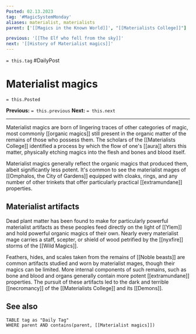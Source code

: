 ```yaml
---
Posted: 02.13.2023
tag: '#MagicSystemMonday'
aliases: materialist, materialists
parent: ['[[Magics in the Known World]]', "[[Materialists College]]"]

previous: '[[The Elf who fell from the sky]]'
next: '[[History of Materialist magics]]'
---
```

`= this.tag` #DailyPost
# Materialist magics
`= this.Posted`

**Previous:** `= this.previous`
**Next:** `= this.next`

---

Materialist magics are born of lingering traces of other categories of magic, most commonly [[organic magics]] still present in the organic matter of the remains of those who possess them. The scholars of the [[Materialists College]] identified a process by which the flow of one's [[aura]] alters this matter, physically etching magics into the flesh and bones and blood itself.

Materialist magics generally reflect the organic magics that produced them, albeit significantly less potent. It's common to see the materialist mages of [[Omphalos, the City of Gardens]] equipped with cloaks, rings, and any number of other trinkets that offer particularly practical [[extramundane]] properties.

## Materialist artifacts

Dead plant matter has been found to make for particularly powerful materialist artifacts as these peoples feed directly on the light of [[Ylem]] and hold powerful organic magics of their own. Nearly every materialist mage carries a staff, scepter, or shield of wood petrified by the [[nyxfire]] storms of the [[Wild Magics]].

Feathers, hides, and scales taken from the remains of [[Noble beasts]] are common artifacts studied and worn by materialist mages, though their magics can be limited. More internal components of such remains, such as bone and blood and organs generally contain more potent [[extramundane]] properties. The pursuit of these artifacts led to the dark and terrible [[necromancy]] of the [[Materialists College]] and its [[Demons]].

## See also
```dataview
TABLE tag as "Daily Tag"
WHERE parent AND contains(parent, [[Materialist magics]])
```
